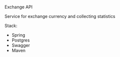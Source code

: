 
Exchange API

Service for exchange currency and collecting statistics

Stack:

* Spring
* Postgres
* Swagger
* Maven
